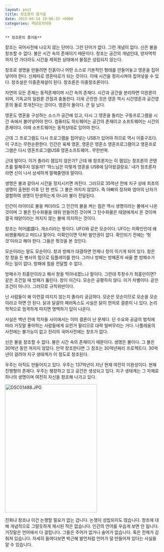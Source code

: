 ```yaml
---
layout: post
title: 창조론의 즐거움
date: 2015-05-14 19:06:33 +0900
categories: 깨달음의대화
---
```

 


    ** 창조론의 즐거움**

  


창조는 국어사전에 나오지 않는 단어다. 그런 단어가 없다. 그런 개념이 없다. 신은 불을 창조할 수 없다. 불은 시간 속의 존재이기 때문이다. 창조는 공간의 개념인데, 양자역학까지 안 가더라도 시간을 제외한 상태에서 물질은 성립되지 않는다. 

  


창조로 생명을 만들려면 진흙이나 어떤 소스로 기본적인 형태를 만들어놓고 영혼을 집어넣어야 한다. 신체따로 영혼따로가 되는 것이다. 이때 시간을 정지시켜야 집어넣을 수 있다. 창조설은 이중존재설이 된다. 창조론은 이중창조론이다. 

  


자연의 모든 존재는 동적존재이며 시간 속의 존재다. 시간과 공간을 분리하면 이원론이 되며, 기독교의 일원론 관점과 충돌한다. 더욱 곤란한 것은 영혼 역시 시간영혼과 공간영혼의 둘로 쪼개진다는 것이다. 영혼이 둘이다. 큰 일 났다.

  


영혼도 영혼을 구성하는 소스가 공간에 있고, 다시 그 영혼을 돌리는 구동프로그램을 시간 속에서 불어넣어야 한다. 컴퓨터도 하드웨어는 공간의 존재이고 소프트웨어는 시간의 존재이다. 이때 소프트웨어는 동적상태로 있어야 한다.

  


근데 그 프로그램도 다시 프로그램을 집어넣는 USB가 있어야 하므로 역시 이중구조다. 이 구조는 무한순환한다. 인간은 육체 영혼, 영혼은 영혼소 영혼프로그램이고 영혼프로그램은 다시 영혼프로그램USB 영혼소프트웨어.. 무한반복.

  


근데 말이다. 이거 졸라리 잼있지 않은가? 근데 왜 창조론자는 이 잼있는 창조론의 콘텐츠를 말해주지 않을까? ‘하느님은 이렇게 영혼을 USB에 담아왔걸랑요.’ 내가 창조론자라면 신이 나서 상세하게 말해줄텐데 말이다. 

  


생명은 불과 같아서 시간을 정지시키면 꺼진다. 그러므로 35억년 전에 지구 상에 최초의 생명이 출현한 이후 단 한 번도 그 불은 꺼지지 않았다. 즉 아빠의 정자와 엄마의 난자가 결합하여 생명이 탄생하는게 아니라 불이 전달된다. 

  


인간이 라이터로 불을 켜더라도 그 인간의 불을 켜는 힘은 역시 생명이라는 불에서 나온 것이며 그 불은 탄수화물을 태워 만들어진 것이며 그 탄수화물은 태양에게서 온 것이며 결국 태양이라는 꺼지지 않는 불에 의지하는 것이다.

  


창조는 허어虛語다. 개소리라는 뜻이다. UFO와 같은 모순이다. UFO는 미확인인데 왜 비행물체라고 떠드냐 말이다. 미확인이면 닥쳐! 발언권이 없다. 확인되기 전에는 ‘헛것’이라고 해야 한다. 그들은 헛것을 본 것인다. 

  


모순이라는 말도 모순이다. 창과 방패가 대결하면 언제나 창이 이기게 되어 있다. 창은 창 창을 든 병사의 힘으로 팀플레이를 한다. 그러나 방패는 방패혼자 싸울 뿐 방패수가 하는 일이 없다. 방패에 힘을 전달할 수 없다.

  


방패수가 최홍만이라고 해서 창을 막아내겠느냐 말이다. 그런데 투창수가 최홍만이면? 같은 조건일 때 방패가 뚫린다. 창이 이긴다. 모순은 공평하지 않다. 이거 차별이다. 같은 조건이 아니다. 그러므로 규칙위반이다. 

  


난 사람들이 왜 이런걸 따지지 않는지 졸라리 궁금하다. 모순은 모순이므로 모순을 모순이라고 하면 안 된다. 닭과 달걀의 패러독스도 사실은 닭이 먼저로 결론이 나 있다. 논리학적으로 엄격하게 따지면 명백하기 답이 나온다. 

  


사실은 백년 전에 학자들 사이에서는 이미 결론이 난 문제다. 단 수요와 공급의 법칙에 따라 거짓말 좋아하는 사람들에게 요런거 팔리므로 대략 얼버무리는 거다. 나폴레옹의 사전에는 불가능이 없고 진리의 국어사전에는 창조가 없다. 

  


신은 불을 창조할 수 없다. 불은 시간 속의 존재이기 때문이다. 생명은 불이다. 그 불은 30억년 동안 꺼지지 않았다. 만약 창조한다면 그 창조는 30억년짜리 프로젝트다. 30억년이 걸려야 지구 생태계가 이 정도로 창조된다.

  


우주는 아직도 만들어지고 있다. 우주는 137억년이 지난 현재 여전히 미완성이다. 현재진행형의 존재다. 우주는 팽창하고 있고 공간은 생성되고 있다. 지구 생태계는 그 자체로 하나의 생명이며 여전히 자신을 창조해 나가고 있다.

  


  



 
<img src="assets/attach/images/198/156/591/DSC01488.JPG" alt="DSC01488.JPG" width="300" height="419" /> 

  


진화냐 창조냐 이건 논쟁할 필요가 없는 겁니다. 논쟁이 성립되지도 않습니다. 창조에 대해 개념적으로 그럴듯하게 제시된 적은 없습니다. 인간의 언어를 우습게 보면 안 됩니다. 거짓말은 언어에서 다 걸립니다. 그들은 주어가 없거나 술어가 없습니다. 혹은 전제가 감춰져 있습니다. 자세히 들여다보면 박근혜 발언처럼 언어가 덜 만들어져 있다는 사실을 알 수 있습니다.
